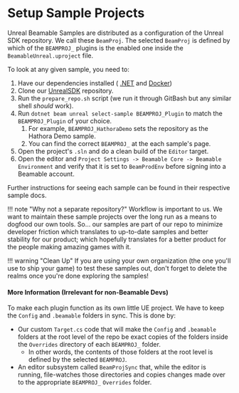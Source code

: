 # Setup Sample Projects
Unreal Beamable Samples are distributed as a configuration of the Unreal SDK repository. We call these `BeamProj`. The selected `BeamProj` is defined by which of the `BEAMPROJ_` plugins is the enabled one inside the `BeamableUnreal.uproject` file.

To look at any given sample, you need to:

1. Have our dependencies installed ( [.NET](https://dotnet.microsoft.com/en-us/download/dotnet/8.0) and [Docker](https://www.docker.com/products/docker-desktop/))
2. Clone our [UnrealSDK](https://github.com/beamable/UnrealSDK) repository.
3. Run the `prepare_repo.sh` script (we run it through GitBash but any similar shell *should* work).
4. Run `dotnet beam unreal select-sample BEAMPROJ_Plugin` to match the `BEAMPROJ_Plugin` of your choice. 
	1. For example, `BEAMPROJ_HathoraDemo` sets the repository as the Hathora Demo sample.
	2. You can find the correct `BEAMPROJ_` at the each sample's page.
5. Open the project's `.sln` and do a clean build of the `Editor` target.
6. Open the editor and `Project Settings -> Beamable Core -> Beamable Environment` and verify that it is set to `BeamProdEnv` before signing into a Beamable account.

Further instructions for seeing each sample can be found in their respective sample docs.

!!! note "Why not a separate repository?"
	Workflow is important to us. We want to maintain these sample projects over the long run as a means to dogfood our own tools. So... our samples are part of our repo to minimize developer friction which translates to up-to-date samples and better stability for our product; which hopefully translates for a better product for the people making amazing games with it.

!!! warning "Clean Up"
	If you are using your own organization (the one you'll use to ship your game) to test these samples out, don't forget to delete the realms once you're done exploring the samples!

#### More Information (Irrelevant for non-Beamable Devs)
To make each plugin function as its own little UE project. We have to keep the `Config` and `.beamable` folders in sync. This is done by:

- Our custom `Target.cs` code that will make the `Config` and `.beamable` folders at the root level of the repo be exact copies of the folders inside the `Overrides` directory of each `BEAMPROJ_` folder.
	- In other words, the contents of those folders at the root level is defined by the selected `BEAMPROJ`.
- An editor subsystem called `BeamProjSync` that, while the editor is running, file-watches those directories and copies changes made over to the appropriate `BEAMPROJ_` `Overrides` folder.